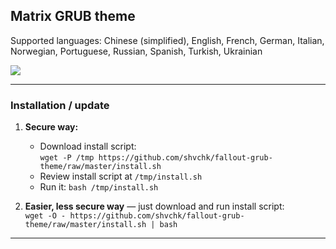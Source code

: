 ## Matrix GRUB theme

Supported languages: Chinese (simplified), English, French, German, Italian, Norwegian, Portuguese, Russian, Spanish, Turkish, Ukrainian

![](https://i.imgur.com/7LUYwTn.gi)

---

### Installation / update

1. **Secure way:**
    - Download install script:  
    `wget -P /tmp https://github.com/shvchk/fallout-grub-theme/raw/master/install.sh`
    - Review install script at `/tmp/install.sh`
    - Run it: `bash /tmp/install.sh`

2. **Easier, less secure way** — just download and run install script:  
    `wget -O - https://github.com/shvchk/fallout-grub-theme/raw/master/install.sh | bash`

---


